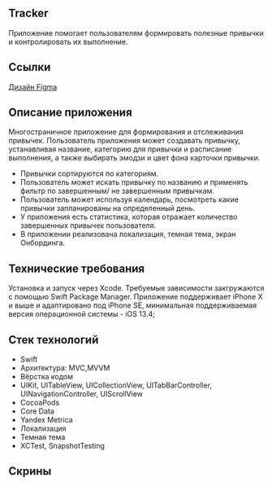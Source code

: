## **Tracker**

Приложение помогает пользователям формировать полезные привычки и контролировать их выполнение.

## **Ссылки**

[Дизайн Figma](https://www.figma.com/file/owAO4CAPTJdpM1BZU5JHv7/Tracker-(YP)?t=SZDLmkWeOPX4y6mp-0)

## **Описание приложения**

Многостраничное приложение для формирования и отслеживания привычек. Пользователь приложения может создавать привычку, устанавливая название, категорию для привычки и расписание выполнения, а также выбирать эмодзи и цвет фона карточки привычки.
- Привычки сортируются по категориям.
- Пользователь может искать привычку по названию и применять фильтр по завершенным/ не завершенным привычкам.
- Пользователь может используя календарь, посмотреть какие привычки запланированы на определенный день.
- У приложения есть статистика, которая отражает количество завершенных привычек пользователя.
- В приложении реализована локализация, темная тема, экран Онбординга.

## **Технические требования**

Установка и запуск через Xcode. Требуемые зависимости закгружаются с помощью Swift Package Manager.
Приложение поддерживает iPhone X и выше и адаптировано под iPhone SE, минимальная поддерживаемая версия операционной системы - iOS 13.4;

## **Стек технологий**

- Swift
- Архитектура: MVC,MVVM
- Вёрстка кодом
- UIKit, UITableView, UICollectionView, UITabBarController, UINavigationController, UIScrollView
- CocoaPods
- Core Data
- Yandex Metrica
- Локализация
- Темная тема
- XCTest, SnapshotTesting

## **Скрины**

